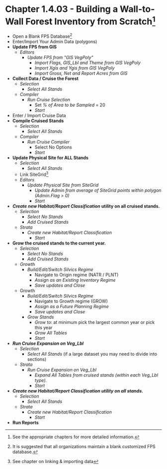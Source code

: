 # Chapter 1.4.03 - Building a Wall-to-Wall Forest Inventory from Scratch[^1]

- Open a Blank FPS Database[^2]
- Enter/Import Your Admin Data (polygons)
- **Update FPS from GIS**
  - *Editors*
    - *Update FPS from "GIS VegPoly"*
      - *Import Flags, GIS_Lbl and Theme from GIS VegPoly*
      - *Import Xgis and Ygis from GIS VegPoly*
      - *Import Gross, Net and Report Acres from GIS*
- **Collect Data / Cruise the Forest**
  - *Selection*
    - *Select All Stands*
  - *Compiler*
    - *Run Cruise Selection*
      - Set *% of Area to be Sampled* = 20
      - *Start*
- Enter / Import Cruise Data
- **Compile Cruised Stands**
  - *Selection*
    - *Select All Stands*
  - *Compiler*
    - *Run Cruise Compiler*
      - Select No Options
      - *Start*
- **Update Physical Site for ALL Stands**
  - *Selection*
    - *Select All Stands*
  - Link SiteGrid[^3]
  - *Editors*
    - *Update Physical Site from SiteGrid*
      - *Update Admin from average of SiteGrid points within polygon (Admin.Flag &gt; 0)*
      - *Start*
- ***Create new Habitat/Report Classification* utility on all cruised stands.**
  - *Selection*
    - *Select No Stands*
    - *Add Cruised Stands*
  - *Strata*
    - *Create new Habitat/Report Classification*
      - *Start*
- **Grow the cruised stands to the current year.**
  - *Selection*
    - *Select No Stands*
    - *Add Cruised Stands*
  - *Growth*
    - *Build/Edit/Switch Silvics Regime*
      - Navigate to Origin regime (NATR / PLNT)
      - *Assign as an Existing Inventory Regime*
      - *Save updates and Close*
  - Growth
    - *Build/Edit/Switch Silvics Regime*
      - Navigate to Growth regime (GROW)
      - *Assign as a Future Planning Regime*
      - *Save updates and Close*
    - *Grow Stands*
      - *Grow to*: at minimum pick the largest common year or pick this year
      - *Grow All Tables*
      - *Start*
- ***Run Cruise Expansion on Veg_Lbl***
  - *Selection*
    - *Select All Stands* (if a large dataset you may need to divide into sections)
  - *Strata*
    - *Run Cruise Expansion on Veg_Lbl*
      - *Expand All Tables from cruised stands (within each Veg_Lbl type).*
      - *Start*
- ***Create new Habitat/Report Classification utility on all stands.***
  - *Selection*
    - *Select All Stands*
  - *Strata*
    - *Create new Habitat/Report Classification*
      - *Start*
- **Run Reports**

[^1]:See the appropriate chapters for more detailed information.
[^2]:It is suggested that all organizations maintain a blank customized FPS database.
[^3]:See chapter on linking & importing data
